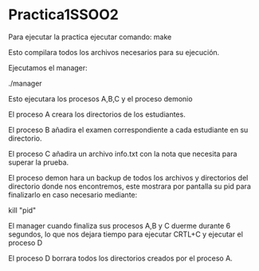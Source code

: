 # Practica1SSOO2
Para ejecutar la practica ejecutar comando:
make

Esto compilara todos los archivos necesarios para su ejecución.

Ejecutamos el manager:

./manager

Esto ejecutara los procesos A,B,C y el proceso demonio

El proceso A creara los directorios de los estudiantes.

El proceso B añadira el examen correspondiente a cada estudiante en su directorio.

El proceso C añadira un archivo info.txt con la nota que necesita para superar la prueba.

El proceso demon hara un backup de todos los archivos y directorios del directorio donde nos encontremos, este mostrara por pantalla su pid para finalizarlo en caso necesario mediante:

kill "pid"

El manager cuando finaliza sus procesos A,B y C duerme durante 6 segundos, lo que nos dejara tiempo para ejecutar CRTL+C y ejecutar el proceso D

El proceso D borrara todos los directorios creados por el proceso A.

